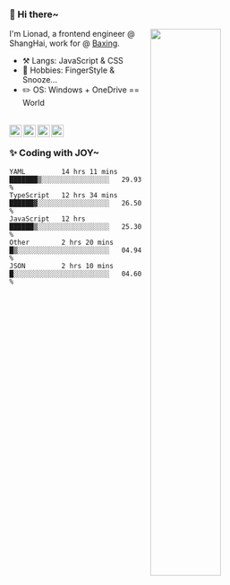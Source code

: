 ### 👋 Hi there~

[<img align="right" width="50%" src="https://github-readme-stats.vercel.app/api?username=Lionad-Morotar&show_icons=true">](https://metrics.lecoq.io/ouuan?template=classic)

I'm Lionad, a frontend engineer @ ShangHai, work for @ [Baxing](https://github.com/baixing).

- ⚒️ Langs: JavaScript & CSS
- 🎨 Hobbies: FingerStyle & Snooze...
- ✏️ OS: Windows + OneDrive == World

<br />

<a href="https://www.lionad.art">
  <img align="left" alt="lionad-art" width="22px" src="https://cdn.jsdelivr.net/npm/simple-icons@3.1.0/icons/wordpress.svg" />
</a>
<a href="#1806234223">
  <img align="left" alt="1806234223" width="22px" src="https://cdn.jsdelivr.net/npm/simple-icons@3.1.0/icons/tencentqq.svg" />
</a>
<a href="https://www.zhihu.com/people/Lionad">
  <img align="left" alt="132yse" width="22px" src="https://cdn.jsdelivr.net/npm/simple-icons@3.1.0/icons/zhihu.svg" />
</a>
<a href="https://github.com/Lionad-Morotar">
  <img align="left" alt="yisar" width="22px" src="https://cdn.jsdelivr.net/npm/simple-icons@3.1.0/icons/github.svg" />
</a>

<br />

### ✨ Coding with JOY~

<!--START_SECTION:waka-->
```text
YAML         14 hrs 11 mins  ███████▒░░░░░░░░░░░░░░░░░   29.93 % 
TypeScript   12 hrs 34 mins  ██████▓░░░░░░░░░░░░░░░░░░   26.50 % 
JavaScript   12 hrs          ██████▒░░░░░░░░░░░░░░░░░░   25.30 % 
Other        2 hrs 20 mins   █▒░░░░░░░░░░░░░░░░░░░░░░░   04.94 % 
JSON         2 hrs 10 mins   █░░░░░░░░░░░░░░░░░░░░░░░░   04.60 % 
```
<!--END_SECTION:waka-->
